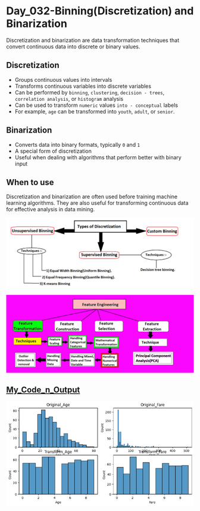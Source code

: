 # Day_032-Binning(Discretization) and Binarization
Discretization and binarization are data transformation techniques that convert continuous data into discrete or binary values.

## Discretization 
- Groups continuous values into intervals
- Transforms continuous variables into discrete variables
- Can be performed by `binning`, `clustering`, `decision - trees`, `correlation analysis`, or `histogram` analysis
- Can be used to transform `numeric` values `into - conceptual` labels
- For example, `age` can be transformed into `youth`, `adult`, or `senior`.

## Binarization 
- Converts data into binary formats, typically `0` and `1`
- A special form of discretization
- Useful when dealing with algorithms that perform better with binary input

## When to use
Discretization and binarization are often used before training machine learning algorithms. They are also useful for transforming continuous data for effective analysis in data mining. 

![image](assets/1.png)
![image](assets/2.png)

## [My_Code_n_Output](zzz)
![image](assets/binning.png)


